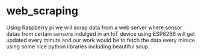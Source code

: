 # web_scraping
Using Raspberry pi we will scrap data from a web server where sensor datas from certain sensors indulged in an IoT device using ESP8266 will get updated every minute and our work would be to fetch the data every minute using some nice python libraries including beautiful soup.

